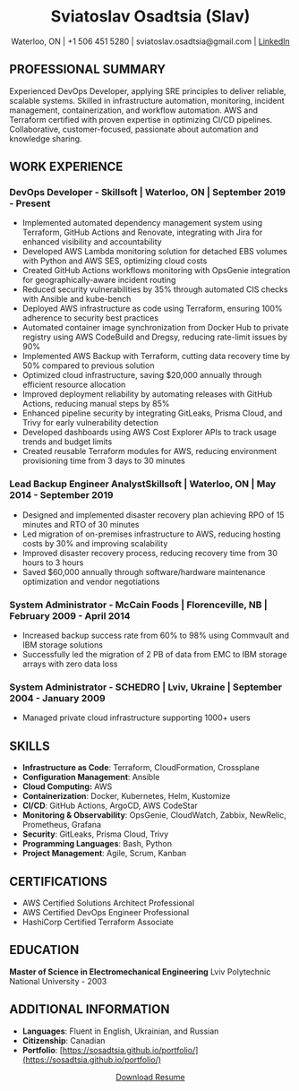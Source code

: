 <link rel="stylesheet" href="/portfolio/css/resume.css">

<div class="resume-container">

<h1 style="text-align: center;">Sviatoslav Osadtsia (Slav)</h1>
<p style="text-align: center;">Waterloo, ON | +1 506 451 5280 | sviatoslav.osadtsia@gmail.com | <a href="https://www.linkedin.com/in/sviatoslavosadtsia/">LinkedIn</a></p>

## PROFESSIONAL SUMMARY

Experienced DevOps Developer, applying SRE principles to deliver reliable, scalable systems. Skilled in infrastructure automation, monitoring, incident management, containerization, and workflow automation. AWS and Terraform certified with proven expertise in optimizing CI/CD pipelines. Collaborative, customer-focused, passionate about automation and knowledge sharing.

## WORK EXPERIENCE

### DevOps Developer - **Skillsoft** | Waterloo, ON | September 2019 - Present

- Implemented automated dependency management system using Terraform, GitHub Actions and Renovate, integrating with Jira for enhanced visibility and accountability
- Developed AWS Lambda monitoring solution for detached EBS volumes with Python and AWS SES, optimizing cloud costs
- Created GitHub Actions workflows monitoring with OpsGenie integration for geographically-aware incident routing
- Reduced security vulnerabilities by 35% through automated CIS checks with Ansible and kube-bench
- Deployed AWS infrastructure as code using Terraform, ensuring 100% adherence to security best practices
- Automated container image synchronization from Docker Hub to private registry using AWS CodeBuild and Dregsy, reducing rate-limit issues by 90%
- Implemented AWS Backup with Terraform, cutting data recovery time by 50% compared to previous solution
- Optimized cloud infrastructure, saving $20,000 annually through efficient resource allocation
- Improved deployment reliability by automating releases with GitHub Actions, reducing manual steps by 85%
- Enhanced pipeline security by integrating GitLeaks, Prisma Cloud, and Trivy for early vulnerability detection
- Developed dashboards using AWS Cost Explorer APIs to track usage trends and budget limits
- Created reusable Terraform modules for AWS, reducing environment provisioning time from 3 days to 30 minutes

### Lead Backup Engineer Analyst**Skillsoft** | Waterloo, ON | May 2014 - September 2019

- Designed and implemented disaster recovery plan achieving RPO of 15 minutes and RTO of 30 minutes
- Led migration of on-premises infrastructure to AWS, reducing hosting costs by 30% and improving scalability
- Improved disaster recovery process, reducing recovery time from 30 hours to 3 hours
- Saved $60,000 annually through software/hardware maintenance optimization and vendor negotiations

### System Administrator - **McCain Foods** | Florenceville, NB | February 2009 - April 2014

- Increased backup success rate from 60% to 98% using Commvault and IBM storage solutions
- Successfully led the migration of 2 PB of data from EMC to IBM storage arrays with zero data loss

### System Administrator - **SCHEDRO** | Lviv, Ukraine | September 2004 - January 2009

- Managed private cloud infrastructure supporting 1000+ users

## SKILLS

- **Infrastructure as Code**: Terraform, CloudFormation, Crossplane
- **Configuration Management**: Ansible
- **Cloud Computing:** AWS
- **Containerization**: Docker, Kubernetes, Helm, Kustomize
- **CI/CD**: GitHub Actions, ArgoCD, AWS CodeStar
- **Monitoring & Observability**: OpsGenie, CloudWatch, Zabbix, NewRelic, Prometheus, Grafana
- **Security**: GitLeaks, Prisma Cloud, Trivy
- **Programming Languages**: Bash, Python
- **Project Management**: Agile, Scrum, Kanban

## CERTIFICATIONS

- AWS Certified Solutions Architect Professional
- AWS Certified DevOps Engineer Professional
- HashiCorp Certified Terraform Associate

## EDUCATION

**Master of Science in Electromechanical Engineering**
Lviv Polytechnic National University - 2003

## ADDITIONAL INFORMATION

- **Languages**: Fluent in English, Ukrainian, and Russian
- **Citizenship**: Canadian
- **Portfolio**: [https://sosadtsia.github.io/portfolio/](https://sosadtsia.github.io/portfolio/)

</div>

<div style="text-align: center;">
  <a href="/portfolio/resume/SviatoslavOsadtsia_resume.pdf" target="_blank">Download Resume</a>
</div>
